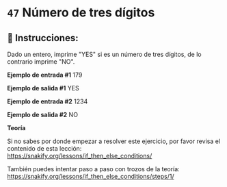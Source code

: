 # `47` Número de tres dígitos

## 📝 Instrucciones:

Dado un entero, imprime "YES" si es un número de tres dígitos, de lo contrario imprime "NO".

**Ejemplo de entrada #1**
179

**Ejemplo de salida #1**
YES

**Ejemplo de entrada #2**
1234

**Ejemplo de salida #2**
NO

**Teoría**

Si no sabes por donde empezar a resolver este ejercicio, por favor revisa el contenido de esta lección:
https://snakify.org/lessons/if_then_else_conditions/

También puedes intentar paso a paso con trozos de la teoría:
https://snakify.org/lessons/if_then_else_conditions/steps/1/